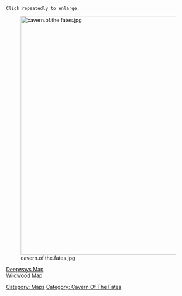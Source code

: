 `Click repeatedly to enlarge.`

<figure>
<img src="cavern.of.the.fates.jpg" title="cavern.of.the.fates.jpg"
width="650" alt="cavern.of.the.fates.jpg" />
<figcaption aria-hidden="true">cavern.of.the.fates.jpg</figcaption>
</figure>

[Deepways Map](Deepways_Map "wikilink")  
[Wildwood Map](Wildwood_Map "wikilink")  

[Category: Maps](Category:_Maps "wikilink") [Category: Cavern Of The
Fates](Category:_Cavern_Of_The_Fates "wikilink")
